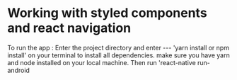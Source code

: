# Working with styled components and react navigation

To run the app :
Enter the project directory and enter   --- 'yarn install or npm install' on your terminal to install all dependencies.
make sure you have yarn and node installed on your local machine.
Then run 'react-native run-android
